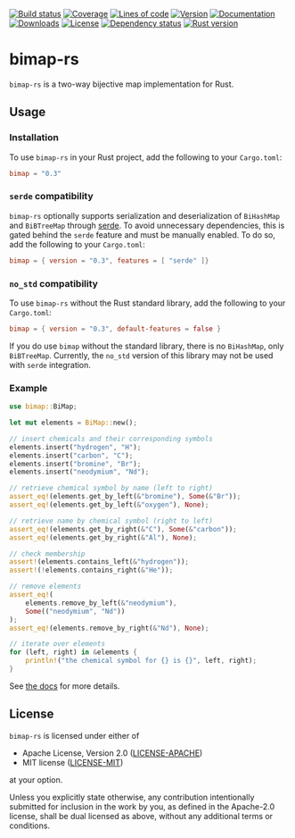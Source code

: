 [![Build status](https://img.shields.io/travis/com/billyrieger/bimap-rs.svg)](https://travis-ci.com/billyrieger/bimap-rs)
[![Coverage](https://img.shields.io/codecov/c/github/billyrieger/bimap-rs.svg)](https://codecov.io/gh/billyrieger/bimap-rs/branch/master)
[![Lines of code](https://tokei.rs/b1/github/billyrieger/bimap-rs?category=code)](https://github.com/XAMPPRocky/tokei)
[![Version](https://img.shields.io/crates/v/bimap.svg)](https://crates.io/crates/bimap)
[![Documentation](https://docs.rs/bimap/badge.svg)](https://docs.rs/bimap/)
[![Downloads](https://img.shields.io/crates/d/bimap.svg)](https://crates.io/crates/bimap)
[![License](https://img.shields.io/crates/l/bimap.svg)](https://github.com/billyrieger/bimap-rs/blob/master/LICENSE-MIT)
[![Dependency status](https://deps.rs/repo/github/billyrieger/bimap-rs/status.svg)](https://deps.rs/repo/github/billyrieger/bimap-rs)
[![Rust version](https://img.shields.io/badge/rust-stable-lightgrey.svg)](https://www.rust-lang.org/)

# bimap-rs

`bimap-rs` is a two-way bijective map implementation for Rust.

## Usage

### Installation

To use `bimap-rs` in your Rust project, add the following to your `Cargo.toml`:

```toml
bimap = "0.3"
```

### `serde` compatibility

`bimap-rs` optionally supports serialization and deserialization of `BiHashMap` and `BiBTreeMap`
through [serde](https://serde.rs). To avoid unnecessary dependencies, this is gated behind the
`serde` feature and must be manually enabled. To do so, add the following to your `Cargo.toml`:

```toml
bimap = { version = "0.3", features = [ "serde" ]}
```

### `no_std` compatibility

To use `bimap-rs` without the Rust standard library, add the following to your `Cargo.toml`:

```toml
bimap = { version = "0.3", default-features = false }
```

If you do use `bimap` without the standard library, there is no `BiHashMap`, only `BiBTreeMap`.
Currently, the `no_std` version of this library may not be used with `serde` integration.

### Example

```rust
use bimap::BiMap;

let mut elements = BiMap::new();

// insert chemicals and their corresponding symbols
elements.insert("hydrogen", "H");
elements.insert("carbon", "C");
elements.insert("bromine", "Br");
elements.insert("neodymium", "Nd");

// retrieve chemical symbol by name (left to right)
assert_eq!(elements.get_by_left(&"bromine"), Some(&"Br"));
assert_eq!(elements.get_by_left(&"oxygen"), None);

// retrieve name by chemical symbol (right to left)
assert_eq!(elements.get_by_right(&"C"), Some(&"carbon"));
assert_eq!(elements.get_by_right(&"Al"), None);

// check membership
assert!(elements.contains_left(&"hydrogen"));
assert!(!elements.contains_right(&"He"));

// remove elements
assert_eq!(
    elements.remove_by_left(&"neodymium"),
    Some(("neodymium", "Nd"))
);
assert_eq!(elements.remove_by_right(&"Nd"), None);

// iterate over elements
for (left, right) in &elements {
    println!("the chemical symbol for {} is {}", left, right);
}
```

See [the docs](https://docs.rs/bimap/) for more details.

## License

`bimap-rs` is licensed under either of

 * Apache License, Version 2.0 ([LICENSE-APACHE](LICENSE-APACHE))
 * MIT license ([LICENSE-MIT](LICENSE-MIT))

at your option.

Unless you explicitly state otherwise, any contribution intentionally submitted for inclusion in the
work by you, as defined in the Apache-2.0 license, shall be dual licensed as above, without any
additional terms or conditions.
